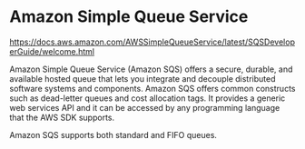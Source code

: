 # Amazon Simple Queue Service
https://docs.aws.amazon.com/AWSSimpleQueueService/latest/SQSDeveloperGuide/welcome.html

Amazon Simple Queue Service (Amazon SQS) offers a secure, durable, and available hosted queue that lets you integrate and decouple distributed software systems and components. Amazon SQS offers common constructs such as dead-letter queues and cost allocation tags. It provides a generic web services API and it can be accessed by any programming language that the AWS SDK supports.

Amazon SQS supports both standard and FIFO queues.


